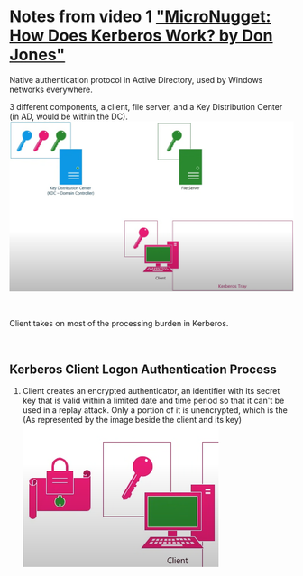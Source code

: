
# Notes from video 1 ["MicroNugget: How Does Kerberos Work? by Don Jones"](https://www.youtube.com/watch?v=kp5d8Yv3-0c)  

Native authentication protocol in Active Directory, used by Windows networks everywhere.  

3 different components, a client, file server, and a Key Distribution Center (in AD, would be within the DC).  
![image](../images/Pasted%20image%2020230814110358.png)  

<br>

Client takes on most of the processing burden in Kerberos.  

<br>

## Kerberos Client Logon Authentication Process

1. Client creates an encrypted authenticator, an identifier with its secret key that is valid within a limited date and time period so that it can't be used in a replay attack. Only a portion of it is unencrypted, which is the (As represented by the image beside the client and its key)   
![image](../images/Pasted%20image%2020230814111749.png)